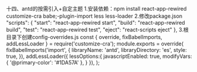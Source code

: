 十四、antd的按需引入+自定主题
1.安装依赖：npm install react-app-rewired customize-cra babe;-plugin-import less less-loader
2.修改package.json
    "scripts": {
    "start": "react-app-rewired start",
    "build": "react-app-rewired build",
    "test": "react-app-rewired test",
    "eject": "react-scripts eject"
  },
3.根目录下创建config-overrides.js
    const { override, fixBabelImports, addLessLoader } = require('customize-cra');
    module.exports = override(
    fixBabelImports('import', {
        libraryName: 'antd',
        libraryDirectory: 'es',
        style: true,
    }),
    addLessLoader({
        lessOptions:{
            javascriptEnabled: true,
            modifyVars: { '@primary-color': '#1DA57A' },
        }
    }),
);